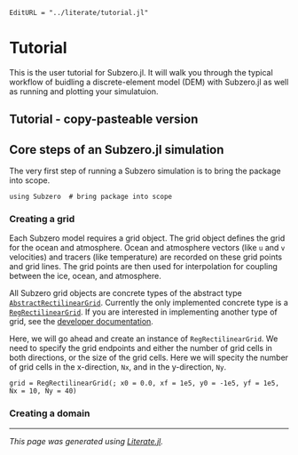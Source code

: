 ```@meta
EditURL = "../literate/tutorial.jl"
```

# Tutorial

This is the user tutorial for Subzero.jl. It will walk you through the typical workflow of
buidling a discrete-element model (DEM) with Subzero.jl as well as running and plotting your
simulatuion.

## Tutorial - copy-pasteable version

## Core steps of an Subzero.jl simulation

The very first step of running a Subzero simulation is to bring the package into scope.

````@example tutorial
using Subzero  # bring package into scope
````

### Creating a grid

Each Subzero model requires a grid object. The grid object defines the grid for the ocean
and atmosphere. Ocean and atmosphere vectors (like `u` and `v` velocities) and tracers
(like temperature) are recorded on these grid points and grid lines. The grid points are
then used for interpolation for coupling between the ice, ocean, and atmosphere.

All Subzero grid objects are concrete types of the abstract type [`AbstractRectilinearGrid`](@ref).
Currently the only implemented concrete type is a [`RegRectilinearGrid`](@ref). If you are
interested in implementing another type of grid, see the [developer documentation]("devdocs.md").

Here, we will go ahead and create an instance of `RegRectilinearGrid`. We need to specify
the grid endpoints and either the number of grid cells in both directions, or the size of
the grid cells. Here we will specity the number of grid cells in the x-direction, `Nx`, and
in the y-direction, `Ny`.

````@example tutorial
grid = RegRectilinearGrid(; x0 = 0.0, xf = 1e5, y0 = -1e5, yf = 1e5, Nx = 10, Ny = 40)
````

### Creating a domain

---

*This page was generated using [Literate.jl](https://github.com/fredrikekre/Literate.jl).*

